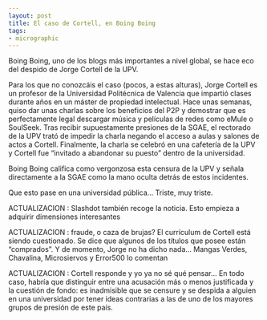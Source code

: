 ```yaml
---
layout: post
title: El caso de Cortell, en Boing Boing
tags:
- micrographic
---
```

Boing Boing, uno de los blogs más importantes a nivel global, se hace eco del despido de Jorge Cortell de la UPV.

Para los que no conozcáis el caso (pocos, a estas alturas), Jorge Cortell es un profesor de la Universidad Politécnica de Valencia que impartió clases durante años en un máster de propiedad intelectual. Hace unas semanas, quiso dar unas charlas sobre los beneficios del P2P y demostrar que es perfectamente legal descargar música y películas de redes como eMule o SoulSeek. Tras recibir supuestamente presiones de la SGAE, el rectorado de la UPV trató de impedir la charla negando el acceso a aulas y salones de actos a Cortell. Finalmente, la charla se celebró en una cafetería de la UPV y Cortell fue “invitado a abandonar su puesto” dentro de la universidad.

<!--more-->

Boing Boing califica como vergonzosa esta censura de la UPV y señala directamente a la SGAE como la mano oculta detrás de estos incidentes.

Que esto pase en una universidad pública… Triste, muy triste.

ACTUALIZACION : Slashdot también recoge la noticia. Esto empieza a adquirir dimensiones interesantes

ACTUALIZACION : fraude, o caza de brujas? El currículum de Cortell está siendo cuestionado. Se dice que algunos de los títulos que posee están “comprados”. Y de momento, Jorge no ha dicho nada… Mangas Verdes, Chavalina, Microsiervos y Error500 lo comentan

ACTUALIZACION : Cortell responde y yo ya no sé qué pensar… En todo caso, habría que distinguir entre una acusación más o menos justificada y la cuestión de fondo: es inadmisible que se censure y se despida a alguien en una universidad por tener ideas contrarias a las de uno de los mayores grupos de presión de este país.
